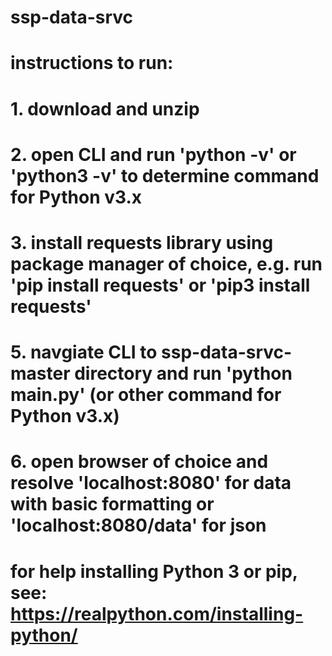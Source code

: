 # ssp-data-srvc

# instructions to run:
# 1. download and unzip
# 2. open CLI and run 'python -v' or 'python3 -v' to determine command for Python v3.x
# 3. install requests library using package manager of choice, e.g. run 'pip install requests' or 'pip3 install requests'
# 5. navgiate CLI to ssp-data-srvc-master directory and run 'python main.py' (or other command for Python v3.x)
# 6. open browser of choice and resolve 'localhost:8080' for data with basic formatting or 'localhost:8080/data' for json
# 
# for help installing Python 3 or pip, see: https://realpython.com/installing-python/
